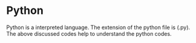 # Python
Python is a interpreted language. The extension of the python file is (.py).
The above discussed codes help to understand the python codes.
